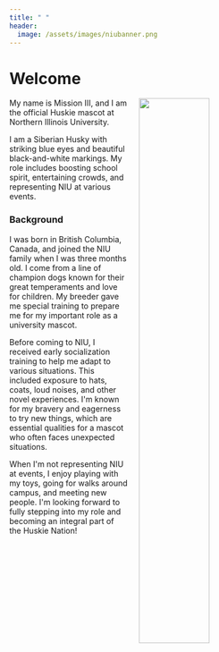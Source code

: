 ```yaml
---
title: " "
header:
  image: /assets/images/niubanner.png
---
```


# Welcome​

<img src="https://raw.githubusercontent.com/username/repo-name/main/assets/images/fancyMission.jpg" width="50%" hspace="20" align="right">

My name is Mission III, and I am the official Huskie mascot at Northern Illinois University.

I am a Siberian Husky with striking blue eyes and beautiful black-and-white markings. My role includes boosting school spirit, entertaining crowds, and representing NIU at various events.

### Background

I was born in British Columbia, Canada, and joined the NIU family when I was three months old. I come from a line of champion dogs known for their great temperaments and love for children. My breeder gave me special training to prepare me for my important role as a university mascot.

Before coming to NIU, I received early socialization training to help me adapt to various situations. This included exposure to hats, coats, loud noises, and other novel experiences. I'm known for my bravery and eagerness to try new things, which are essential qualities for a mascot who often faces unexpected situations.

When I'm not representing NIU at events, I enjoy playing with my toys, going for walks around campus, and meeting new people. I'm looking forward to fully stepping into my role and becoming an integral part of the Huskie Nation!

